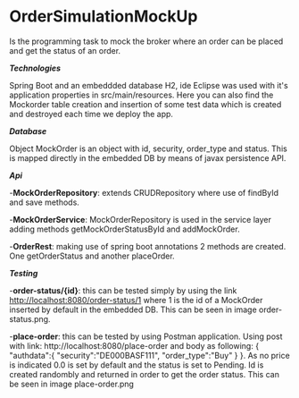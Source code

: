 # OrderSimulationMockUp 
Is the programming task to mock the broker where an order can be placed and get the status of an order.

***Technologies***

Spring Boot and an embeddded database H2, ide Eclipse was used with it's application properties in src/main/resources. Here you can also find the Mockorder table creation and insertion of some test data which is created and destroyed each time we deploy the app. 


***Database***

Object MockOrder is an object with id, security, order_type and status. This is mapped directly in the embedded DB by means of javax persistence API. 

***Api***

-**MockOrderRepository**: extends CRUDRepository where use of findById and save methods.

-**MockOrderService**: MockOrderRepository is used in the service layer adding methods getMockOrderStatusById and addMockOrder.

-**OrderRest**: making use of spring boot annotations 2 methods are created. One getOrderStatus and another placeOrder.


***Testing***

-**order-status/{id}**:  this can be tested simply by using the link [http://localhost:8080/order-status/1](http://localhost:8080/order-status/1) where 1 is the id of a MockOrder inserted by default in the embedded DB. This can be seen in image order-status.png.

-**place-order**: this can be tested by using Postman application. Using post with link: http://localhost:8080/place-order and body as following: {
    "authdata":{
        "security":"DE000BASF111",
        "order_type":"Buy"
    }
}. As no price is indicated 0.0 is set by default and the status is set to Pending. Id is created randombly and returned in order to get the order status. This can be seen in image place-order.png 

